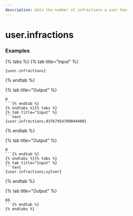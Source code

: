 ```yaml
---
description: Gets the number of infractions a user has.
---
```


# user.infractions <user>

### Examples

{% tabs %}
{% tab title="Input" %}
```text
{user.infractions}
```
{% endtab %}

{% tab title="Output" %}
```text
0
```{% endtab %}
{% endtabs %}{% tabs %}
{% tab title="Input" %}
```text
{user.infractions;93767954709094400}
```
{% endtab %}

{% tab title="Output" %}
```text
0
```{% endtab %}
{% endtabs %}{% tabs %}
{% tab title="Input" %}
```text
{user.infractions;sylver}
```
{% endtab %}

{% tab title="Output" %}
```text
69
```{% endtab %}
{% endtabs %}